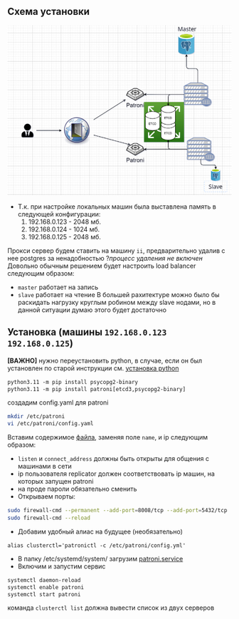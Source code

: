 ## Схема установки
![Схема установки](https://github.com/vloldik/devopspractice/blob/main/task1/scheme.png?raw=true)
- Т.к. при настройке локальных машин была выставлена память в следующей конфигурации:
  1. 192.168.0.123 - 2048 мб.
  2. 192.168.0.124 - 1024 мб.
  3. 192.168.0.125 - 2048 мб.

Прокси сервер будем ставить на машину `ii`, предварительно удалив с нее postgres за ненадобностью ?*процесс удаления не включен*
Довольно обычным решением будет настроить load balancer следующим образом:
  - `master` работает на запись
  - `slave` работает на чтение
В большей рахитектуре можно было бы раскидать нагрузку круглым робином между slave нодами, но в данной ситуации думаю этого будет достаточно

## Установка (машины `192.168.0.123` `192.168.0.125`)
**\[ВАЖНО\]** нужно переустановить python, в случае, если он был установлен по старой инструкции
 см. [установка python](https://github.com/vloldik/devopspractice/blob/main/task1/install%20python.md)

```
python3.11 -m pip install psycopg2-binary
python3.11 -m pip install patroni[etcd3,psycopg2-binary]
```
создадим config.yaml для patroni
```bash
mkdir /etc/patroni
vi /etc/patroni/config.yaml
```
Вставим содержимое [файла](https://github.com/vloldik/devopspractice/blob/main/task1/external/config.yaml), заменяя поле `name`, и ip следующим образом:
 - `listen` и `connect_address` должны быть открыты для общения с машинами в сети
 - ip пользователя replicator должен соответствовать ip машин, на которых запущен patroni
 - на проде пароли обязательно сменить
- Открываем порты:
```bash
sudo firewall-cmd --permanent --add-port=8008/tcp --add-port=5432/tcp
sudo firewall-cmd --reload
```
- Добавим удобный алиас на будущее (необязательно)
```
alias clusterctl='patronictl -c /etc/patroni/config.yml'
```
- В папку /etc/systemd/system/ загрузим [patroni.service](https://github.com/vloldik/devopspractice/blob/main/task1/external/patroni.service)
- Включим и запустим сервис
```
systemctl daemon-reload
systemctl enable patroni
systemctl start patroni
```

команда `clusterctl list` должна вывести список из двух серверов
